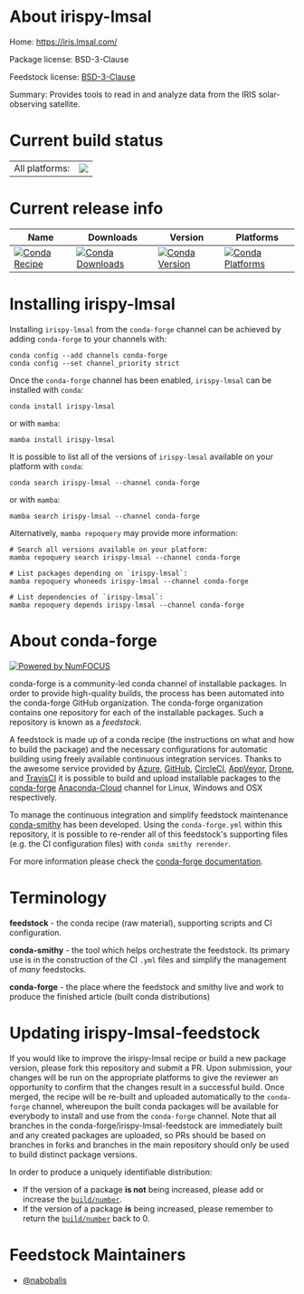 About irispy-lmsal
==================

Home: https://iris.lmsal.com/

Package license: BSD-3-Clause

Feedstock license: [BSD-3-Clause](https://github.com/conda-forge/irispy-lmsal-feedstock/blob/main/LICENSE.txt)

Summary: Provides tools to read in and analyze data from the IRIS solar-observing satellite.

Current build status
====================


<table><tr><td>All platforms:</td>
    <td>
      <a href="https://dev.azure.com/conda-forge/feedstock-builds/_build/latest?definitionId=18689&branchName=main">
        <img src="https://dev.azure.com/conda-forge/feedstock-builds/_apis/build/status/irispy-lmsal-feedstock?branchName=main">
      </a>
    </td>
  </tr>
</table>

Current release info
====================

| Name | Downloads | Version | Platforms |
| --- | --- | --- | --- |
| [![Conda Recipe](https://img.shields.io/badge/recipe-irispy--lmsal-green.svg)](https://anaconda.org/conda-forge/irispy-lmsal) | [![Conda Downloads](https://img.shields.io/conda/dn/conda-forge/irispy-lmsal.svg)](https://anaconda.org/conda-forge/irispy-lmsal) | [![Conda Version](https://img.shields.io/conda/vn/conda-forge/irispy-lmsal.svg)](https://anaconda.org/conda-forge/irispy-lmsal) | [![Conda Platforms](https://img.shields.io/conda/pn/conda-forge/irispy-lmsal.svg)](https://anaconda.org/conda-forge/irispy-lmsal) |

Installing irispy-lmsal
=======================

Installing `irispy-lmsal` from the `conda-forge` channel can be achieved by adding `conda-forge` to your channels with:

```
conda config --add channels conda-forge
conda config --set channel_priority strict
```

Once the `conda-forge` channel has been enabled, `irispy-lmsal` can be installed with `conda`:

```
conda install irispy-lmsal
```

or with `mamba`:

```
mamba install irispy-lmsal
```

It is possible to list all of the versions of `irispy-lmsal` available on your platform with `conda`:

```
conda search irispy-lmsal --channel conda-forge
```

or with `mamba`:

```
mamba search irispy-lmsal --channel conda-forge
```

Alternatively, `mamba repoquery` may provide more information:

```
# Search all versions available on your platform:
mamba repoquery search irispy-lmsal --channel conda-forge

# List packages depending on `irispy-lmsal`:
mamba repoquery whoneeds irispy-lmsal --channel conda-forge

# List dependencies of `irispy-lmsal`:
mamba repoquery depends irispy-lmsal --channel conda-forge
```


About conda-forge
=================

[![Powered by
NumFOCUS](https://img.shields.io/badge/powered%20by-NumFOCUS-orange.svg?style=flat&colorA=E1523D&colorB=007D8A)](https://numfocus.org)

conda-forge is a community-led conda channel of installable packages.
In order to provide high-quality builds, the process has been automated into the
conda-forge GitHub organization. The conda-forge organization contains one repository
for each of the installable packages. Such a repository is known as a *feedstock*.

A feedstock is made up of a conda recipe (the instructions on what and how to build
the package) and the necessary configurations for automatic building using freely
available continuous integration services. Thanks to the awesome service provided by
[Azure](https://azure.microsoft.com/en-us/services/devops/), [GitHub](https://github.com/),
[CircleCI](https://circleci.com/), [AppVeyor](https://www.appveyor.com/),
[Drone](https://cloud.drone.io/welcome), and [TravisCI](https://travis-ci.com/)
it is possible to build and upload installable packages to the
[conda-forge](https://anaconda.org/conda-forge) [Anaconda-Cloud](https://anaconda.org/)
channel for Linux, Windows and OSX respectively.

To manage the continuous integration and simplify feedstock maintenance
[conda-smithy](https://github.com/conda-forge/conda-smithy) has been developed.
Using the ``conda-forge.yml`` within this repository, it is possible to re-render all of
this feedstock's supporting files (e.g. the CI configuration files) with ``conda smithy rerender``.

For more information please check the [conda-forge documentation](https://conda-forge.org/docs/).

Terminology
===========

**feedstock** - the conda recipe (raw material), supporting scripts and CI configuration.

**conda-smithy** - the tool which helps orchestrate the feedstock.
                   Its primary use is in the construction of the CI ``.yml`` files
                   and simplify the management of *many* feedstocks.

**conda-forge** - the place where the feedstock and smithy live and work to
                  produce the finished article (built conda distributions)


Updating irispy-lmsal-feedstock
===============================

If you would like to improve the irispy-lmsal recipe or build a new
package version, please fork this repository and submit a PR. Upon submission,
your changes will be run on the appropriate platforms to give the reviewer an
opportunity to confirm that the changes result in a successful build. Once
merged, the recipe will be re-built and uploaded automatically to the
`conda-forge` channel, whereupon the built conda packages will be available for
everybody to install and use from the `conda-forge` channel.
Note that all branches in the conda-forge/irispy-lmsal-feedstock are
immediately built and any created packages are uploaded, so PRs should be based
on branches in forks and branches in the main repository should only be used to
build distinct package versions.

In order to produce a uniquely identifiable distribution:
 * If the version of a package **is not** being increased, please add or increase
   the [``build/number``](https://docs.conda.io/projects/conda-build/en/latest/resources/define-metadata.html#build-number-and-string).
 * If the version of a package **is** being increased, please remember to return
   the [``build/number``](https://docs.conda.io/projects/conda-build/en/latest/resources/define-metadata.html#build-number-and-string)
   back to 0.

Feedstock Maintainers
=====================

* [@nabobalis](https://github.com/nabobalis/)

